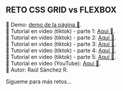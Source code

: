 ## RETO CSS GRID vs FLEXBOX

💙 Demo: [demo de la página 👀](https://raulsr92.github.io/Reto-CSSGrid-vs-FLEXBOX/).  
💚 Tutorial en video (tiktok) - parte 1: [Aquí 👀](https://www.tiktok.com/@raulsanchezcode/video/7320695361633324293).  
💚 Tutorial en video (tiktok) - parte 2: [Aquí 👀](https://www.tiktok.com/@raulsanchezcode/video/7320741889832013061).   
💚 Tutorial en video (tiktok) - parte 3: [Aquí 👀](https://www.tiktok.com/@raulsanchezcode/video/7320778246608489733).  
💚 Tutorial en video (tiktok) - parte 4: [Aquí 👀](https://www.tiktok.com/@raulsanchezcode/video/7320784022710373638).  
💚 Tutorial en video (tiktok) - parte 5: [Aquí 👀](https://www.tiktok.com/@raulsanchezcode/video/7320789637608393990).  
💜 Tutorial en video (YouTube): [Aquí 👀](https://www.youtube.com/@techwithraul).  
🧠 Autor: Raúl Sánchez R.  
  
Sígueme para más retos...